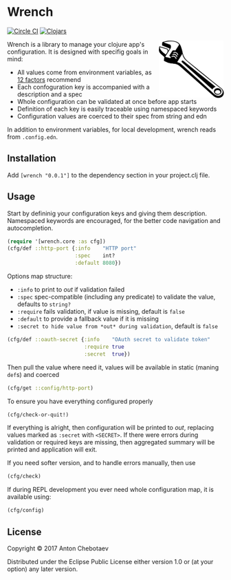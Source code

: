 # Wrench

[![Circle CI](https://circleci.com/gh/Otann/wrench.svg?style=shield&no-cache=0)](https://circleci.com/gh/Otann/morse)
[![Clojars](https://img.shields.io/clojars/v/wrench.svg)](https://clojars.org/wrench)

<img width="30%"
     max-height="100px"
     align="right" padding="5px"
     alt=":)"
     src="/wrench.png"/>

Wrench is a library to manage your clojure app's configuration.
It is designed with specifig goals in mind:

- All values come from environment variables, as [12 factors](https://12factor.net/config) recommend
- Each confoguration key is accompanied with a description and a spec
- Whole configuration can be validated at once before app starts
- Definition of each key is easily traceable using namespaced keywords
- Configuration values are coerced to their spec from string and edn

In addition to environment variables, for local development, wrench reads from `.config.edn`.

## Installation

Add `[wrench "0.0.1"]` to the dependency section in your project.clj file.

## Usage

Start by defininig your configuration keys and giving them description.
Namespaced keywords are encouraged, for the better code navigation and autocompletion.

```clojure
(require '[wrench.core :as cfg])
(cfg/def ::http-port {:info    "HTTP port"
                      :spec    int?
                      :default 8080})
```

Options map structure:

- `:info` to print to *out* if validation failed
- `:spec` spec-compatible (including any predicate) to validate the value, defaults to `string?`
- `:require` fails validation, if value is missing, default is `false`
- `:default` to provide a fallback value if it is missing
- `:secret to hide value from *out* during validation`, default is `false`

```clojure
(cfg/def ::oauth-secret {:info    "OAuth secret to validate token"
                         :require true
                         :secret  true})

```

Then pull the value where need it, values will be available in static (maning `def`s) and coerced

```clojure
(cfg/get ::config/http-port)
```

To ensure you have everything configured properly

```clojure
(cfg/check-or-quit!)
```

If everything is alright, then configuration will be printed to *out*,
replacing values marked as `:secret` with `<SECRET>`. If there were errors during validation
or required keys are missing, then aggregated summary will be printed and application will exit.

If you need softer version, and to handle errors manually, then use

```clojure
(cfg/check)
```

If during REPL development you ever need whole configuration map, it is available using:

```clojure
(cfg/config)
```

## License

Copyright © 2017 Anton Chebotaev

Distributed under the Eclipse Public License either version 1.0 or (at
your option) any later version.
